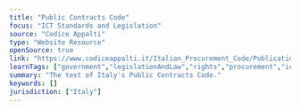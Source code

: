 ```yaml
---
title: "Public Contracts Code"
focus: "ICT Standards and Legislation"
source: "Codice Appalti"
type: "Website Resource"
openSource: true
link: "https://www.codiceappalti.it/Italian_Procurement_Code/Publication_and_updating/9580"
learnTags: ["government","legislationAndLaw","rights","procurement","ict"]
summary: "The text of Italy's Public Contracts Code."
keywords: []
jurisdiction: ["Italy"]
---
```

